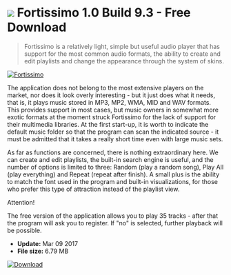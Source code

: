 # ![](https://cdn.softexe.net/static/icon/1/fortissimo-11144.png) Fortissimo 1.0 Build 9.3 - Free Download

> Fortissimo is a relatively light, simple but useful audio player that has support for the most common audio formats, the ability to create and edit playlists and change the appearance through the system of skins.

[![Fortissimo](https://gallery.dpcdn.pl/imgc/Tools/60707/g_-_420x350_1.5_-_x20150810203537_0.png)](https://softexe.net/win/system/archive-programs/fortissimo:pppdd.html)

The application does not belong to the most extensive players on the market, nor does it look overly interesting - but it just does what it needs, that is, it plays music stored in MP3, MP2, WMA, MID and WAV formats. This provides support in most cases, but music owners in somewhat more exotic formats at the moment struck Fortissimo for the lack of support for their multimedia libraries. At the first start-up, it is worth to indicate the default music folder so that the program can scan the indicated source - it must be admitted that it takes a really short time even with large music sets.
 
 As far as functions are concerned, there is nothing extraordinary here. We can create and edit playlists, the built-in search engine is useful, and the number of options is limited to three: Random (play a random song), Play All (play everything) and Repeat (repeat after finish). A small plus is the ability to match the font used in the program and built-in visualizations, for those who prefer this type of attraction instead of the playlist view.
 
 Attention!
 
 The free version of the application allows you to play 35 tracks - after that the program will ask you to register. If "no" is selected, further playback will be possible.


- **Update:** Mar 09 2017
- **File size:** 6.79 MB

[![Download](https://cdn.softexe.net/static/img/download.png)](https://softexe.net/win/system/archive-programs/fortissimo:pppdd.html)


